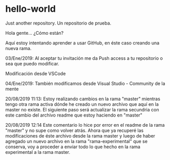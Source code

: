 # hello-world
Just another repository. Un repositorio de prueba.

Hola gente... ¿Cómo están?

Aquí estoy intentando aprender a usar GitHub, en éste caso creando una nueva rama.

03/Ene/2019:
Al aceptar tu invitación me da Push access a tu repositorio o sea que puedo modificar.

Modificación desde VSCode

04/Ene/2019:
También modificamos desde Visual Studio - Community de la mente

20/08/2019 11:13:
Estoy realizando cambios en la rama "master" mientras tengo otra rama activa dónde he creado un nuevo archivo que aquí en la master no existe. El siguiente paso será actualizar la rama secundria con este cambio del archivo readme que estoy haciendo en "master"

20/08/2019 12:14
Este comentario lo hice por error en el readme de la rama "master" y no supe como volver atrás. Ahora que ya recuperé las modificaciones de éste archivo desde la rama master y luego de haber agregado un nuevo archivo en la rama "rama-experimental" que se conserva, voy a proceder a enviar todo lo que hecho en la rama experimental a la rama master.
